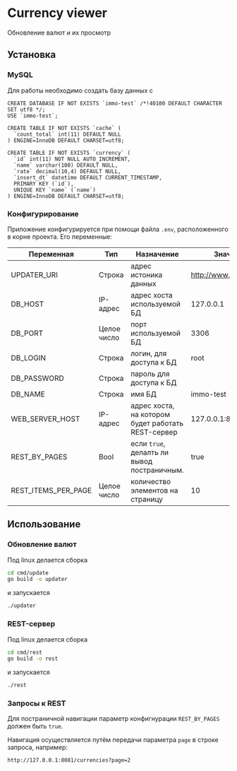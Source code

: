 # Currency viewer

Обновление валют и их просмотр

## Установка

### MySQL
Для работы необходимо создать базу данных с 
```Mysql
CREATE DATABASE IF NOT EXISTS `immo-test` /*!40100 DEFAULT CHARACTER SET utf8 */;
USE `immo-test`;

CREATE TABLE IF NOT EXISTS `cache` (
  `count_total` int(11) DEFAULT NULL
) ENGINE=InnoDB DEFAULT CHARSET=utf8;

CREATE TABLE IF NOT EXISTS `currency` (
  `id` int(11) NOT NULL AUTO_INCREMENT,
  `name` varchar(100) DEFAULT NULL,
  `rate` decimal(10,4) DEFAULT NULL,
  `insert_dt` datetime DEFAULT CURRENT_TIMESTAMP,
  PRIMARY KEY (`id`),
  UNIQUE KEY `name` (`name`)
) ENGINE=InnoDB DEFAULT CHARSET=utf8;
```
### Конфигурирование
Приложение конфигурируется при помощи файла `.env`, расположенного в корне проекта.
Его переменные:

Переменная | Тип | Назначение | Значение по умолчанию
--- | --- | --- | --- 
UPDATER_URI|Строка|адрес истоника данных|http://www.cbr.ru/scripts/XML_daily.asp
DB_HOST|IP-адрес|адрес хоста используемой БД |127.0.0.1
DB_PORT|Целое число|порт используемой БД|3306
DB_LOGIN|Строка|логин, для доступа к БД|root
DB_PASSWORD|Строка|пароль для доступа к БД|
DB_NAME|Строка|имя БД|immo-test
WEB_SERVER_HOST|IP-адрес|адрес хоста, на котором будет работать REST-сервер|127.0.0.1:8081
REST_BY_PAGES|Bool|если `true`, делалть ли вывод постраничным.|true
REST_ITEMS_PER_PAGE|Целое число|количество элементов на страницу|10

## Использование
### Обновление валют
Под linux делается сборка 
```bash
cd cmd/update
go build -o updater
```
и запускается
```bash
./updater
```

### REST-сервер
Под linux делается сборка 
```bash
cd cmd/rest
go build -o rest
```
и запускается
```bash
./rest
```

### Запросы к REST
Для постраничной навигации параметр конфигнурации `REST_BY_PAGES` должен быть `true`.

Навигация осуществляется путём передачи параметра `page` в строке запроса, например:
```
http://127.0.0.1:8081/currencies?page=2
```
